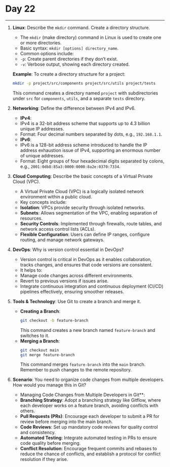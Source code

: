 # Day 22

---

1. **Linux**: Describe the `mkdir` command. Create a directory structure.
   - The `mkdir` (make directory) command in Linux is used to create one or more directories. 
   - Basic syntax: `mkdir [options] directory_name`.
   - Common options include:
    - `-p`: Create parent directories if they don’t exist.
    - `-v`: Verbose output, showing each directory created.

   **Example**: To create a directory structure for a project:
   ```bash
   mkdir -p project/src/components project/src/utils project/tests
   ```
   This command creates a directory named `project` with subdirectories under `src` for `components`, `utils`, and a separate `tests` directory.


2. **Networking**: Define the difference between IPv4 and IPv6.
   - **IPv4**:
    - IPv4 is a 32-bit address scheme that supports up to 4.3 billion unique IP addresses.
    - Format: Four decimal numbers separated by dots, e.g., `192.168.1.1`.
   - **IPv6**:
    - IPv6 is a 128-bit address scheme introduced to handle the IP address exhaustion issue of IPv4, supporting an enormous number of unique addresses.
    - Format: Eight groups of four hexadecimal digits separated by colons, e.g., `2001:0db8:85a3:0000:0000:8a2e:0370:7334`.


3. **Cloud Computing**: Describe the basic concepts of a Virtual Private Cloud (VPC).
   - A Virtual Private Cloud (VPC) is a logically isolated network environment within a public cloud.
   - Key concepts include:
    - **Isolation**: VPCs provide security through isolated networks.
    - **Subnets**: Allows segmentation of the VPC, enabling separation of resources.
    - **Security Controls**: Implemented through firewalls, route tables, and network access control lists (ACLs).
    - **Flexible Configuration**: Users can define IP ranges, configure routing, and manage network gateways.


4. **DevOps**: Why is version control essential in DevOps?
   - Version control is critical in DevOps as it enables collaboration, tracks changes, and ensures that code versions are consistent.
   - It helps to:
    - Manage code changes across different environments.
    - Revert to previous versions if issues arise.
    - Integrate continuous integration and continuous deployment (CI/CD) pipelines effectively, ensuring smoother releases.


5. **Tools & Technology**: Use Git to create a branch and merge it.
   - **Creating a Branch**: 
     ```bash
     git checkout -b feature-branch
     ```
     This command creates a new branch named `feature-branch` and switches to it.
   - **Merging a Branch**:
     ```bash
     git checkout main
     git merge feature-branch
     ```
     This command merges `feature-branch` into the `main` branch. Remember to push changes to the remote repository.


6. **Scenario**: You need to organize code changes from multiple developers. How would you manage this in Git?
   - Managing Code Changes from Multiple Developers in Git**:
    - **Branching Strategy**: Adopt a branching strategy like Gitflow, where each developer works on a feature branch, avoiding conflicts with others.
    - **Pull Requests (PRs)**: Encourage each developer to submit a PR for review before merging into the main branch.
    - **Code Reviews**: Set up mandatory code reviews for quality control and consistency.
    - **Automated Testing**: Integrate automated testing in PRs to ensure code quality before merging.
    - **Conflict Resolution**: Encourage frequent commits and rebases to reduce the chance of conflicts, and establish a protocol for conflict resolution if they arise.
